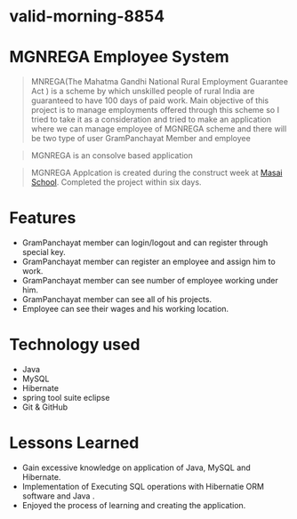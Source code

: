 # valid-morning-8854

# MGNREGA Employee System

> MNREGA(The Mahatma Gandhi National Rural Employment Guarantee Act ) is a scheme by which unskilled people of rural India are guaranteed to have 100 days of paid work. Main objective of this project is to manage employments offered through this scheme so I tried to take it as a consideration and tried to make an application where we can manage employee of MGNREGA scheme and there will be two type of user GramPanchayat Member and employee

> MGNREGA is an consolve based application

> MGNREGA Applcation is created during the construct week at [Masai School](https://masaischool.com/). Completed the project within six days.

# Features

- GramPanchayat member can login/logout and can register through special key.
- GramPanchayat member can register an employee and assign him to work.
- GramPanchayat member can see number of employee working under him.
- GramPanchayat member can see all of his projects.
- Employee can see their wages and his working location. 


# Technology used 

- Java
- MySQL
- Hibernate
- spring tool suite eclipse
- Git & GitHub

# Lessons Learned

- Gain excessive knowledge on application of Java, MySQL and Hibernate.
- Implementation of Executing SQL operations with Hibernatie ORM software and Java .
- Enjoyed the process of learning and creating the application.
